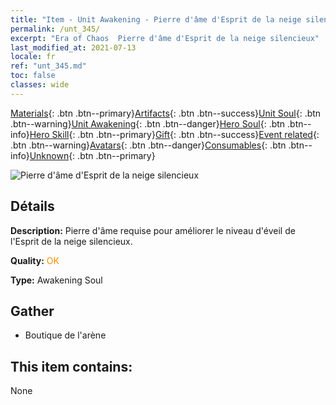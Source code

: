 ```yaml
---
title: "Item - Unit Awakening - Pierre d'âme d'Esprit de la neige silencieux"
permalink: /unt_345/
excerpt: "Era of Chaos  Pierre d'âme d'Esprit de la neige silencieux"
last_modified_at: 2021-07-13
locale: fr
ref: "unt_345.md"
toc: false
classes: wide
---
```

 [Materials](/ItemsFR/){: .btn .btn--primary}[Artifacts](/ItemsFR/Artifacts/){: .btn .btn--success}[Unit Soul](/ItemsFR/UnitSoul/){: .btn .btn--warning}[Unit Awakening](/ItemsFR/UnitAwakening/){: .btn .btn--danger}[Hero Soul](/ItemsFR/HeroSoul/){: .btn .btn--info}[Hero Skill](/ItemsFR/HeroSkill/){: .btn .btn--primary}[Gift](/ItemsFR/Gift/){: .btn .btn--success}[Event related](/ItemsFR/Events/){: .btn .btn--warning}[Avatars](/ItemsFR/Avatars/){: .btn .btn--danger}[Consumables](/ItemsFR/Consumables/){: .btn .btn--info}[Unknown](/ItemsFR/Unknown/){: .btn .btn--primary}

 ![Pierre d'âme d'Esprit de la neige silencieux](/images/u/tia_bingyuansu.jpg)

## Détails
 **Description:** Pierre d'âme requise pour améliorer le niveau d'éveil de l'Esprit de la neige silencieux.

 **Quality:** <span style="color: #FF8C00">OK</span>

 **Type:** Awakening Soul

## Gather

*    Boutique de l'arène 

## This item contains:

  None

